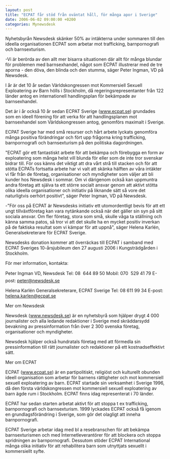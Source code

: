 ```yaml
---
layout: post
title: "ECPAT får stöd från oväntat håll, för många apor i Sverige"
date: 2006-06-02 09:00:00 +0200
categories: Mynewsdesk
---
```

 Nyhetsbyrån Newsdesk skänker 50% av intäkterna under sommaren till den ideella organisationen ECPAT som arbetar mot trafficking, barnpornografi och barnsexturism.

-Vi är berörda av den allt mer bisarra situationen där allt för många blundar för problemen med barnsexhandel, något som ECPAT illustrerar med de tre aporna - den döva, den blinda och den stumma, säger Peter Ingman, VD på Newsdesk.

I år är det 10 år sedan Världskongressen mot Kommersiell Sexuell Exploatering av Barn hölls i Stockholm, då regeringsrepresentanter från 122 länder antog en internationell handlingsplan för bekämpade av barnsexhandel.

Det är i år också 10 år sedan ECPAT Sverige (www.ecpat.se) grundades som en ideell förening för att verka för att handlingsplanen mot barnsexhandel som Världskongressen antog, genomförs maximalt i Sverige.

ECPAT Sverige har med små resurser och hårt arbete lyckats genomföra många positiva förändringar och fört upp frågorna kring trafficking, barnpornografi och barnsexturism på den politiska dagordningen.

"ECPAT gör ett fantastiskt arbete för att bekämpa och förebygga en form av exploatering som många helst vill blunda för eller som de inte tror svenskar bidrar till. För oss känns det viktigt att dra vårt strå till stacken och för att stötta ECPATs fortsatta arbete har vi valt att skänka hälften av våra intäkter vi får från de företag, organisationer och myndigheter som väljer att bli kunder hos Newsdesk i sommar. Om vi därigenom också kan uppmuntra andra företag att själva ta ett större socialt ansvar genom att aktivt stötta olika ideella organisationer och initiativ på liknande sätt så vore det naturligtvis oerhört positivt", säger Peter Ingman, VD på Newsdesk.

-"För oss på ECPAT är Newsdesks initiativ ett utomordentligt bevis för att ett ungt tillväxtföretag kan vara nytänkande också när det gäller sin syn på sitt sociala ansvar. Om fler företag, stora som små, skulle våga ta ställning och känna samma patos, så tror vi att det skulle ha en mycket positiv inverkan på de faktiska resultat som vi kämpar för att uppnå", säger Helena Karlén, Generalsekreterare för ECPAT Sverige.

Newsdesks donation kommer att överräckas till ECPAT i samband med ECPAT Sveriges 10-årsjubileum den 27 augusti 2006 i Kungsträdgården i Stockholm.


För mer information, kontakta:

Peter Ingman
VD, Newsdesk
Tel: 08  644 89 50
Mobil: 070  529 41 79
E-post: peter@newsdesk.se

Helena Karlén
Generalsekreterare, ECPAT Sverige
Tel: 08 611 99 34
E-post: helena.karlen@ecpat.se


Mer om Newsdesk

Newsdesk (www.newsdesk.se) är en nyhetsbyrå som hjälper drygt 4 000 journalister och alla ledande redaktioner i Sverige med skräddarsydd bevakning av pressinformation från över 2 300 svenska företag, organisationer och myndigheter. 

Newsdesk hjälper också hundratals företag med att förmedla sin pressinformation till rätt journalister och redaktioner på ett kostnadseffektivt sätt.

Mer om ECPAT

ECPAT (www.ecpat.se) är en partipolitiskt, religiöst och kulturellt obunden ideell organisation som arbetar för barnens rättigheter och mot kommersiell sexuell exploatering av barn. ECPAT startade sin verksamhet i Sverige 1996, då den första världskongressen mot kommersiell sexuell exploatering av barn ägde rum i Stockholm. ECPAT finns idag representerat i 70 länder.

ECPAT har sedan starten arbetat aktivt för att stoppa t ex trafficking, barnpornografi och barnsexturism. 1999 lyckades ECPAT också få igenom en grundlagsförändring i Sverige, som gör det olagligt att inneha barnpornografi. 

ECPAT Sverige arbetar idag med bl a resebranschen för att bekämpa barnsexturismen och med Internetleverantörer för att blockera och stoppa spridningen av barnpornografi. Dessutom stöder ECPAT International många olika initiativ för att rehabilitera barn som utnyttjats sexuellt i kommersiellt syfte.

